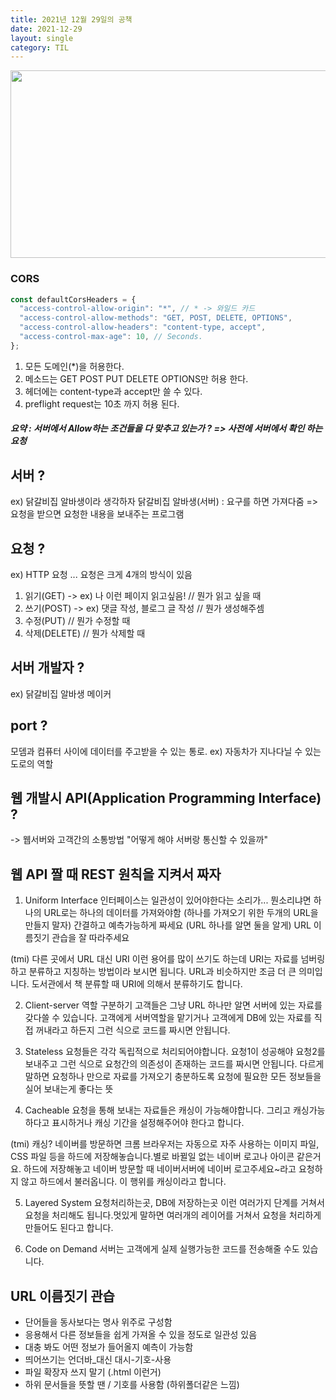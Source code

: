```yaml
---
title: 2021년 12월 29일의 공책
date: 2021-12-29
layout: single
category: TIL
---
```


<img src="https://media.vlpt.us/images/do66i/post/5d8cdf50-df2b-43df-b30a-425b8ae5f110/%E1%84%83%E1%85%A1%E1%86%AB%E1%84%87%E1%85%B5%E1%84%8D%E1%85%A1%E1%86%AF2.gif" width="650" height="300" />

### CORS

```js
const defaultCorsHeaders = {
  "access-control-allow-origin": "*", // * -> 와일드 카드
  "access-control-allow-methods": "GET, POST, DELETE, OPTIONS",
  "access-control-allow-headers": "content-type, accept",
  "access-control-max-age": 10, // Seconds.
};
```

1. 모든 도메인(\*)을 허용한다.
2. 메소드는 GET POST PUT DELETE OPTIONS만 허용 한다.
3. 헤더에는 content-type과 accept만 쓸 수 있다.
4. preflight request는 10초 까지 허용 된다.

##### 요약 : 서버에서 Allow하는 조건들을 다 맞추고 있는가 ? => 사전에 서버에서 확인 하는 요청

## 서버 ?

ex) 닭갈비집 알바생이라 생각하자
닭갈비집 알바생(서버) : 요구를 하면 가져다줌
=> 요청을 받으면 요청한 내용을 보내주는 프로그램

## 요청 ?

ex) HTTP 요청 ...
요청은 크게 4개의 방식이 있음

1. 읽기(GET) -> ex) 나 이런 페이지 읽고싶음! // 뭔가 읽고 싶을 때
2. 쓰기(POST) -> ex) 댓글 작성, 블로그 글 작성 // 뭔가 생성해주셈
3. 수정(PUT) // 뭔가 수정할 때
4. 삭제(DELETE) // 뭔가 삭제할 때

## 서버 개발자 ?

ex) 닭갈비집 알바생 메이커

## port ?

모뎀과 컴퓨터 사이에 데이터를 주고받을 수 있는 통로.
ex) 자동차가 지나다닐 수 있는 도로의 역할

## 웹 개발시 API(Application Programming Interface) ?

-> 웹서버와 고객간의 소통방법 "어떻게 해야 서버랑 통신할 수 있을까"

## 웹 API 짤 때 REST 원칙을 지켜서 짜자

1. Uniform Interface
   인터페이스는 일관성이 있어야한다는 소리가... 뭔소리냐면
   하나의 URL로는 하나의 데이터를 가져와야함 (하나를 가져오기 위한 두개의 URL을 만들지 말자)
   간결하고 예측가능하게 짜세요 (URL 하나를 알면 둘을 알게)
   URL 이름짓기 관습을 잘 따라주세요

(tmi)
다른 곳에서 URL 대신 URI 이런 용어를 많이 쓰기도 하는데
URI는 자료를 넘버링하고 분류하고 지칭하는 방법이라 보시면 됩니다. URL과 비슷하지만 조금 더 큰 의미입니다. 도서관에서 책 분류할 때 URI에 의해서 분류하기도 합니다.

2. Client-server 역할 구분하기
   고객들은 그냥 URL 하나만 알면 서버에 있는 자료를 갖다쓸 수 있습니다.
   고객에게 서버역할을 맡기거나 고객에게 DB에 있는 자료를 직접 꺼내라고 하든지 그런 식으로 코드를 짜시면 안됩니다.

3. Stateless
   요청들은 각각 독립적으로 처리되어야합니다.
   요청1이 성공해야 요청2를 보내주고 그런 식으로 요청간의 의존성이 존재하는 코드를 짜시면 안됩니다. 다르게 말하면 요청하나 만으로 자료를 가져오기 충분하도록 요청에 필요한 모든 정보들을 실어 보내는게 좋다는 뜻

4. Cacheable
   요청을 통해 보내는 자료들은 캐싱이 가능해야합니다.
   그리고 캐싱가능하다고 표시하거나 캐싱 기간을 설정해주어야 한다고 합니다.

(tmi)
캐싱?
네이버를 방문하면 크롬 브라우저는 자동으로 자주 사용하는 이미지 파일, CSS 파일 등을 하드에 저장해놓습니다.별로 바뀔일 없는 네이버 로고나 아이콘 같은거요.
하드에 저장해놓고 네이버 방문할 때 네이버서버에 네이버 로고주세요~라고 요청하지 않고 하드에서 불러옵니다. 이 행위를 캐싱이라고 합니다.

5. Layered System
   요청처리하는곳, DB에 저장하는곳 이런 여러가지 단계를 거쳐서 요청을 처리해도 됩니다.멋있게 말하면 여러개의 레이어를 거쳐서 요청을 처리하게 만들어도 된다고 합니다.

6. Code on Demand
   서버는 고객에게 실제 실행가능한 코드를 전송해줄 수도 있습니다.

## URL 이름짓기 관습

- 단어들을 동사보다는 명사 위주로 구성함
- 응용해서 다른 정보들을 쉽게 가져올 수 있을 정도로 일관성 있음
- 대충 봐도 어떤 정보가 들어올지 예측이 가능함
- 띄어쓰기는 언더바\_대신 대시-기호-사용
- 파일 확장자 쓰지 말기 (.html 이런거)
- 하위 문서들을 뜻할 땐 / 기호를 사용함 (하위폴더같은 느낌)
